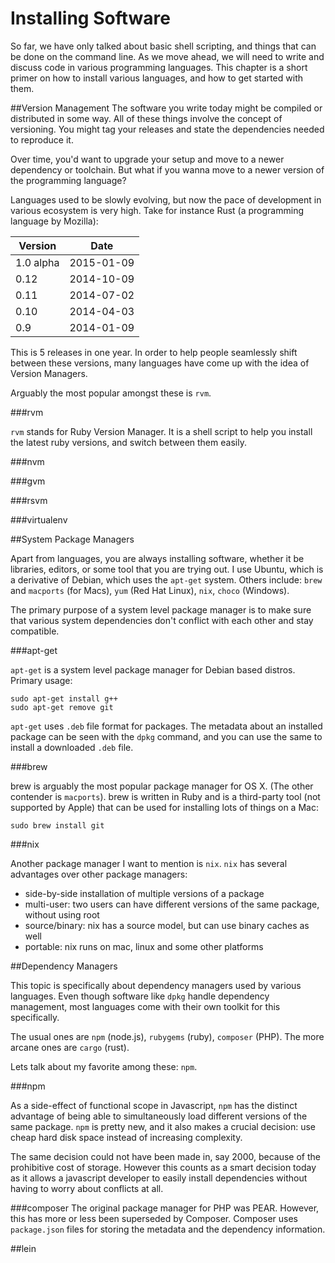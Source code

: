 # Installing Software

So far, we have only talked about basic shell scripting, and things that can be done on the command line. As we move ahead, we will need to write and discuss code in various programming languages. This chapter is a short primer on how to install various languages, and how to get started with them.

##Version Management
The software you write today might be compiled or distributed in some way. All of these things involve the concept of versioning. You might tag your releases and state the dependencies needed to reproduce it.

Over time, you'd want to upgrade your setup and move to a newer dependency or toolchain. But what if you wanna move to a newer version of the programming language?

Languages used to be slowly evolving, but now the pace of development in various ecosystem is very high. Take for instance Rust (a programming language by Mozilla):

|Version|Date|
|---|---|
|1.0 alpha|2015-01-09|
|0.12   |2014-10-09|
|0.11   |2014-07-02|
|0.10   |2014-04-03|
|0.9    |2014-01-09|

This is 5 releases in one year. In order to help people seamlessly shift between these versions, many languages have come up with the idea of Version Managers.

Arguably the most popular amongst these is `rvm`.

###rvm

`rvm` stands for Ruby Version Manager. It is a shell script to help you install the latest ruby versions, and switch between them easily.

###nvm

###gvm

###rsvm

###virtualenv

##System Package Managers

Apart from languages, you are always installing software, whether it be libraries, editors, or some tool that you are trying out. I use Ubuntu, which is a derivative of Debian, which uses the `apt-get` system. Others include: `brew` and  `macports` (for Macs), `yum` (Red Hat Linux), `nix`, `choco` (Windows).

The primary purpose of a system level package manager is to make sure that various system dependencies don't conflict with each other and stay compatible.

###apt-get

`apt-get` is a system level package manager for Debian based distros. Primary usage:

    sudo apt-get install g++
    sudo apt-get remove git

`apt-get` uses `.deb` file format for packages. The metadata about an installed package can be seen with the `dpkg` command, and you can use the same to install a downloaded `.deb` file.

###brew

brew is arguably the most popular package manager for OS X. (The other contender is `macports`). brew is written in Ruby and is a third-party tool (not supported by Apple) that can be used for installing lots of things on a Mac:

    sudo brew install git
    
###nix

Another package manager I want to mention is `nix`. `nix` has several advantages over other package managers:

- side-by-side installation of multiple versions of a package
- multi-user: two users can have different versions of the same package, without using root
- source/binary: nix has a source model, but can use binary caches as well
- portable: nix runs on mac, linux and some other platforms

##Dependency Managers

This topic is specifically about dependency managers used by various languages. Even though software like `dpkg` handle dependency management, most languages come with their own toolkit for this specifically.

The usual ones are `npm` (node.js), `rubygems` (ruby), `composer` (PHP). The more arcane ones are `cargo` (rust).

Lets talk about my favorite among these: `npm`.

###npm

As a side-effect of functional scope in Javascript, `npm` has the distinct advantage of being able to simultaneously load different versions of the same package. `npm` is pretty new, and it also makes a crucial decision: use cheap hard disk space instead of increasing complexity.

The same decision could not have been made in, say 2000, because of the prohibitive cost of storage. However this counts as a smart decision today as it allows a javascript developer to easily install dependencies without having to worry about conflicts at all.

###composer
The original package manager for PHP was PEAR. However, this has more or less been superseded by Composer. Composer uses `package.json` files for storing the metadata and the dependency information.

##lein


